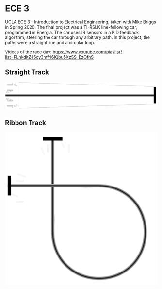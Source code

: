 # ECE 3
UCLA ECE 3 - Introduction to Electrical Engineering, taken with Mike Briggs in Spring 2020.
The final project was a TI-RSLK line-following car, programmed in Energia. 
The car uses IR sensors in a PID feedback algorithm, steering the car through any arbitrary path.
In this project, the paths were a straight line and a circular loop.  

Videos of the race day:
https://www.youtube.com/playlist?list=PLhkditZJ5cy3mfri6lQbu5XzSS_EzOfhS

Straight Track
--- 
![](straight.png) 

Ribbon Track
---
![](ribbontrack.png)

